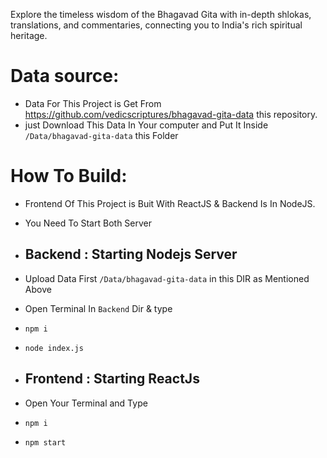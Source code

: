 Explore the timeless wisdom of the Bhagavad Gita with in-depth shlokas, translations, and commentaries, connecting you to India's rich spiritual heritage.

# <a name="2 Data Source">Data source:</a>

- Data For This Project is Get From https://github.com/vedicscriptures/bhagavad-gita-data this repository.
- just Download This Data In Your computer and Put It Inside `/Data/bhagavad-gita-data` this Folder

# <a name="3 How To Build">How To Build:</a>

  - Frontend Of This Project is Buit With ReactJS & Backend Is In NodeJS.
  - You Need To Start Both Server

  - ## Backend : Starting Nodejs Server
  - Upload Data First `/Data/bhagavad-gita-data` in this DIR as Mentioned Above
  - Open Terminal In `Backend` Dir & type
  - `npm i`
  - `node index.js`
  
  - ## Frontend : Starting ReactJs
  - Open Your Terminal and Type
  - `npm i`
  - `npm start`
